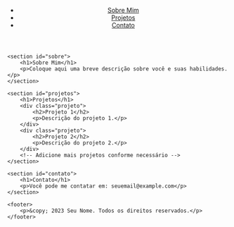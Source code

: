 <!DOCTYPE html>
<html lang="en">
<head>
    <meta charset="UTF-8">
    <meta name="viewport" content="width=device-width, initial-scale=1.0">
    <title>Meu Portfólio</title>
    <link rel="stylesheet" href="styles.css"> <!-- Você pode criar um arquivo CSS separado para estilizar seu site -->
</head>
<body>
    <header>
        <nav>
            <ul>
                <li><a href="#sobre">Sobre Mim</a></li>
                <li><a href="#projetos">Projetos</a></li>
                <li><a href="#contato">Contato</a></li>
            </ul>
        </nav>
    </header>
    
    <section id="sobre">
        <h1>Sobre Mim</h1>
        <p>Coloque aqui uma breve descrição sobre você e suas habilidades.</p>
    </section>
    
    <section id="projetos">
        <h1>Projetos</h1>
        <div class="projeto">
            <h2>Projeto 1</h2>
            <p>Descrição do projeto 1.</p>
        </div>
        <div class="projeto">
            <h2>Projeto 2</h2>
            <p>Descrição do projeto 2.</p>
        </div>
        <!-- Adicione mais projetos conforme necessário -->
    </section>
    
    <section id="contato">
        <h1>Contato</h1>
        <p>Você pode me contatar em: seuemail@example.com</p>
    </section>
    
    <footer>
        <p>&copy; 2023 Seu Nome. Todos os direitos reservados.</p>
    </footer>
</body>
</html>
